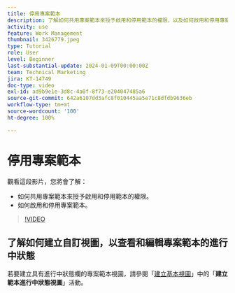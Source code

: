 ```yaml
---
title: 停用專案範本
description: 了解如何共用專案範本來授予啟用和停用範本的權限，以及如何啟用和停用專案範本。
activity: use
feature: Work Management
thumbnail: 3426779.jpeg
type: Tutorial
role: User
level: Beginner
last-substantial-update: 2024-01-09T00:00:00Z
team: Technical Marketing
jira: KT-14749
doc-type: video
exl-id: ad9b9e1e-3d8c-4a0f-8f73-e204047485a6
source-git-commit: 642a6107dd3afc8f010445aa5e71c8dfdb9636eb
workflow-type: tm+mt
source-wordcount: '100'
ht-degree: 100%

---
```


# 停用專案範本

觀看這段影片，您將會了解：

* 如何共用專案範本來授予啟用和停用範本的權限。
* 如何啟用和停用專案範本。

>[!VIDEO](https://video.tv.adobe.com/v/3426779/?quality=12&learn=on)

## 了解如何建立自訂視圖，以查看和編輯專案範本的進行中狀態

若要建立具有進行中狀態欄的專案範本視圖，請參閱「[建立基本視圖](https://experienceleague.adobe.com/docs/workfront-learn/tutorials-workfront/reporting/basic-reporting/create-a-basic-view.html?lang=zh-Hant)」中的「**建立範本進行中狀態視圖**」活動。
